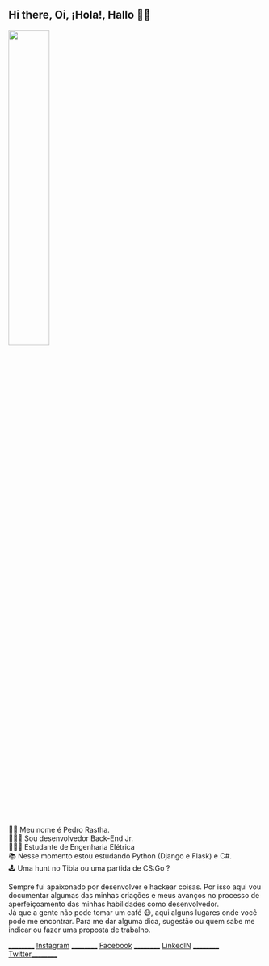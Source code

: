 <h2 class="code-line" data-line-start=0 data-line-end=1 ><a id="Hi_there_Oi_Hola_Hallo__0"></a>Hi there, Oi, ¡Hola!, Hallo 👋🏾</h2>

<img src="https://iili.io/dK8Whl.png" width="40%">

<p class="has-line-data" data-line-start="5" data-line-end="10">👦🏾 Meu nome é Pedro Rastha.<br>
🧑🏾‍💻 Sou desenvolvedor Back-End Jr.<br>
🧑🏾‍🔬 Estudante de Engenharia Elétrica<br>
📚 Nesse momento estou estudando Python (Django e Flask) e C#.<br>
🕹️ Uma hunt no Tibia ou uma partida de CS:Go ?</p>
<p class="has-line-data" data-line-start="11" data-line-end="13">Sempre fui apaixonado por desenvolver e hackear coisas. Por isso aqui vou documentar algumas das minhas criações e meus avanços no processo de aperfeiçoamento das minhas habilidades como desenvolvedor.<br>
Já que a gente não pode tomar um café 😷, aqui alguns lugares onde você pode me encontrar. Para me dar alguma dica, sugestão ou quem sabe me indicar ou fazer uma proposta de trabalho.</p>
<p class="has-line-data" data-line-start="15" data-line-end="16"><a href="">________</a><img src="https://iili.io/d28daj.png" alt=""> <a href="http://www.instagram.com/pedrorastha">Instagram</a>   <a href="">________</a><img src="https://iili.io/d28J3b.png" alt=""> <a href="http://www.facebook.com/pedrorastha">Facebook</a> <a href="">________</a><img src="https://iili.io/d2896u.png" alt=""> <a href="https://www.linkedin.com/in/pedrorastha/">LinkedIN</a> <a href="">________</a><img src="https://iili.io/d2828x.png" alt=""> <a href="http://www.twitter.com/pedrorastha">Twitter</a><a href="">________</a></p>
